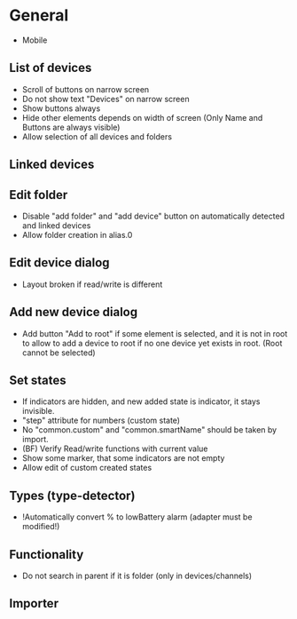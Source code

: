 # General
- Mobile

## List of devices
- Scroll of buttons on narrow screen
- Do not show text "Devices" on narrow screen
- Show buttons always
- Hide other elements depends on width of screen (Only Name and Buttons are always visible)
- Allow selection of all devices and folders

## Linked devices

## Edit folder
- Disable "add folder" and "add device" button on automatically detected and linked devices
- Allow folder creation in alias.0

## Edit device dialog
- Layout broken if read/write is different

## Add new device dialog
- Add button "Add to root" if some element is selected, and it is not in root
  to allow to add a device to root if no one device yet exists in root. (Root cannot be selected) 

## Set states
- If indicators are hidden, and new added state is indicator, it stays invisible.
- "step" attribute for numbers (custom state) 
- No "common.custom" and "common.smartName" should be taken by import.
- (BF) Verify Read/write functions with current value
- Show some marker, that some indicators are not empty
- Allow edit of custom created states

## Types (type-detector)
- !Automatically convert % to lowBattery alarm (adapter must be modified!)

## Functionality
- Do not search in parent if it is folder (only in devices/channels)

## Importer

  

